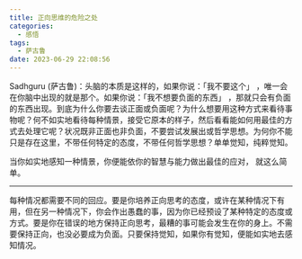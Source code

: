 ```yaml
---
title: 正向思维的危险之处
categories:
  - 感悟
tags:
  - 萨古鲁
date: 2023-06-29 22:08:56
---
```

Sadhguru (萨古鲁)：头脑的本质是这样的，如果你说：「我不要这个」 ，唯一会在你脑中出现的就是那个。如果你说：「我不想要负面的东西」 ，那就只会有负面的东西出现。到底为什么你要去谈正面或负面呢？为什么想要用这种方式来看待事物呢？何不如实地看待每种情景，接受它原本的样子，然后看看能如何用最佳的方式去处理它呢？状况既非正面也非负面，不要尝试发展出或哲学思想。为何你不能只是存在这里，不带任何特定的态度，不带任何哲学思想？单单觉知，纯粹觉知。

  当你如实地感知一种情景，你便能依你的智慧与能力做出最佳的应对，
  就这么简单。

---
每种情况都需要不同的回应。要是你培养正向思考的态度，或许在某种情况下有用，但在另一种情况下，你会作出愚蠢的事，因为你已经预设了某种特定的态度或方式。要是你在错误的地方保持正向思考，最糟的事可能会发生在你的身上。不需要保持正向，也没必要成为负面。只要保持觉知，如果你有觉知，便能如实地去感知情况。


